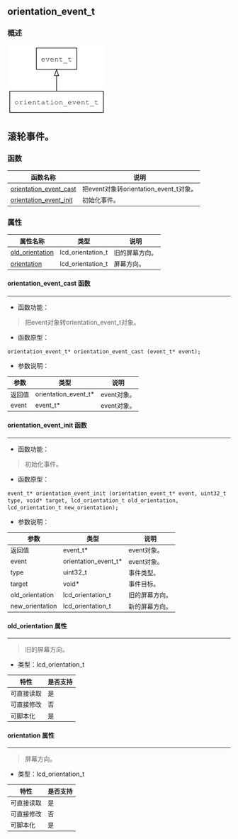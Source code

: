## orientation\_event\_t
### 概述
![image](images/orientation_event_t_0.png)

滚轮事件。
----------------------------------
### 函数
<p id="orientation_event_t_methods">

| 函数名称 | 说明 | 
| -------- | ------------ | 
| <a href="#orientation_event_t_orientation_event_cast">orientation\_event\_cast</a> | 把event对象转orientation_event_t对象。 |
| <a href="#orientation_event_t_orientation_event_init">orientation\_event\_init</a> | 初始化事件。 |
### 属性
<p id="orientation_event_t_properties">

| 属性名称 | 类型 | 说明 | 
| -------- | ----- | ------------ | 
| <a href="#orientation_event_t_old_orientation">old\_orientation</a> | lcd\_orientation\_t | 旧的屏幕方向。 |
| <a href="#orientation_event_t_orientation">orientation</a> | lcd\_orientation\_t | 屏幕方向。 |
#### orientation\_event\_cast 函数
-----------------------

* 函数功能：

> <p id="orientation_event_t_orientation_event_cast">把event对象转orientation_event_t对象。

* 函数原型：

```
orientation_event_t* orientation_event_cast (event_t* event);
```

* 参数说明：

| 参数 | 类型 | 说明 |
| -------- | ----- | --------- |
| 返回值 | orientation\_event\_t* | event对象。 |
| event | event\_t* | event对象。 |
#### orientation\_event\_init 函数
-----------------------

* 函数功能：

> <p id="orientation_event_t_orientation_event_init">初始化事件。

* 函数原型：

```
event_t* orientation_event_init (orientation_event_t* event, uint32_t type, void* target, lcd_orientation_t old_orientation, lcd_orientation_t new_orientation);
```

* 参数说明：

| 参数 | 类型 | 说明 |
| -------- | ----- | --------- |
| 返回值 | event\_t* | event对象。 |
| event | orientation\_event\_t* | event对象。 |
| type | uint32\_t | 事件类型。 |
| target | void* | 事件目标。 |
| old\_orientation | lcd\_orientation\_t | 旧的屏幕方向。 |
| new\_orientation | lcd\_orientation\_t | 新的屏幕方向。 |
#### old\_orientation 属性
-----------------------
> <p id="orientation_event_t_old_orientation">旧的屏幕方向。

* 类型：lcd\_orientation\_t

| 特性 | 是否支持 |
| -------- | ----- |
| 可直接读取 | 是 |
| 可直接修改 | 否 |
| 可脚本化   | 是 |
#### orientation 属性
-----------------------
> <p id="orientation_event_t_orientation">屏幕方向。

* 类型：lcd\_orientation\_t

| 特性 | 是否支持 |
| -------- | ----- |
| 可直接读取 | 是 |
| 可直接修改 | 否 |
| 可脚本化   | 是 |
